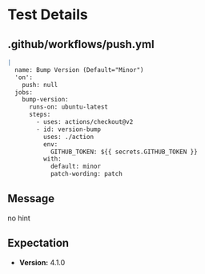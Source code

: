 # Test Details
## .github/workflows/push.yml
```YAML
|
  name: Bump Version (Default="Minor")
  'on':
    push: null
  jobs:
    bump-version:
      runs-on: ubuntu-latest
      steps:
        - uses: actions/checkout@v2
        - id: version-bump
          uses: ./action
          env:
            GITHUB_TOKEN: ${{ secrets.GITHUB_TOKEN }}
          with:
            default: minor
            patch-wording: patch

```
## Message
no hint
## Expectation
- **Version:** 4.1.0